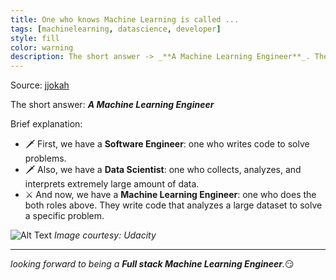 ```yaml
---
title: One who knows Machine Learning is called ...
tags: [machinelearning, datascience, developer]
style: fill
color: warning
description: The short answer -> _**A Machine Learning Engineer**_. Then, a brief explanation...
---
```


Source: [jjokah](https://dev.to/jjokah/one-who-knows-machine-learning-is-called-3ko8)

The short answer: _**A Machine Learning Engineer**_

Brief explanation:

* 🗡️ First, we have a **Software Engineer**: one who writes code to solve problems.
* 🗡️ Also, we have a **Data Scientist**: one who collects, analyzes, and interprets extremely large amount of data.
* ⚔️ And now, we have a **Machine Learning Engineer**: one who does the both roles above. They write code that analyzes a large dataset to solve a specific problem.

![Alt Text](https://dev-to-uploads.s3.amazonaws.com/i/j8mf2wc75x8hgo0ngvqj.png)
_Image courtesy: Udacity_

---
_looking forward to being a **Full stack Machine Learning Engineer**._😏